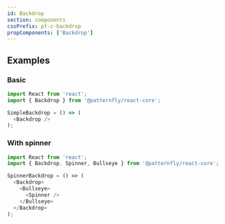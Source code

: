 ```yaml
---
id: Backdrop
section: components
cssPrefix: pf-c-backdrop
propComponents: ['Backdrop']
---
```


## Examples
### Basic
```js isFullscreen
import React from 'react';
import { Backdrop } from '@patternfly/react-core';

SimpleBackdrop = () => (
  <Backdrop />
);
```

### With spinner
```js isFullscreen
import React from 'react';
import { Backdrop, Spinner, Bullseye } from '@patternfly/react-core';

SpinnerBackdrop = () => (
  <Backdrop>
    <Bullseye>
      <Spinner />
    </Bullseye>
  </Backdrop>
);
```